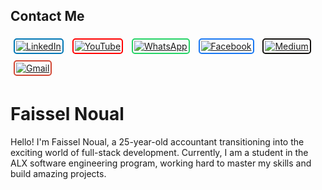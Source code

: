 ## Contact Me

<p align="left">
  <a href="https://www.linkedin.com/in/faissel-noual-8b81ab20b/" target="_blank" rel="noreferrer" style="display: inline-block; margin: 5px; border: 2px solid #0077B5; border-radius: 5px; padding: 2px;">
    <img src="https://img.shields.io/badge/LinkedIn-0077B5?style=flat-square&logo=linkedin&logoColor=white" alt="LinkedIn" style="display: block;" />
  </a>
  <a href="https://www.youtube.com/channel/faisselnoual" target="_blank" rel="noreferrer" style="display: inline-block; margin: 5px; border: 2px solid #FF0000; border-radius: 5px; padding: 2px;">
    <img src="https://img.shields.io/badge/YouTube-FF0000?style=flat-square&logo=youtube&logoColor=white" alt="YouTube" style="display: block;" />
  </a>
  <a href="https://wa.me/+212777840918" target="_blank" rel="noreferrer" style="display: inline-block; margin: 5px; border: 2px solid #25D366; border-radius: 5px; padding: 2px;">
    <img src="https://img.shields.io/badge/WhatsApp-25D366?style=flat-square&logo=whatsapp&logoColor=white" alt="WhatsApp" style="display: block;" />
  </a>
  <a href="https://www.facebook.com/faisselnoual" target="_blank" rel="noreferrer" style="display: inline-block; margin: 5px; border: 2px solid #1877F2; border-radius: 5px; padding: 2px;">
    <img src="https://img.shields.io/badge/Facebook-1877F2?style=flat-square&logo=facebook&logoColor=white" alt="Facebook" style="display: block;" />
  </a>
  <a href="https://medium.com/@noualfaissel" target="_blank" rel="noreferrer" style="display: inline-block; margin: 5px; border: 2px solid #12100E; border-radius: 5px; padding: 2px;">
    <img src="https://img.shields.io/badge/Medium-12100E?style=flat-square&logo=medium&logoColor=white" alt="Medium" style="display: block;" />
  </a>
  <a href="mailto:Noualfaissel@gmail.com" target="_blank" rel="noreferrer" style="display: inline-block; margin: 5px; border: 2px solid #D14836; border-radius: 5px; padding: 2px;">
    <img src="https://img.shields.io/badge/Gmail-D14836?style=flat-square&logo=gmail&logoColor=white" alt="Gmail" style="display: block;" />
  </a>
</p>


# Faissel Noual

Hello! I'm Faissel Noual,
a 25-year-old accountant transitioning into the exciting world of full-stack development. Currently,
I am a student in the ALX software engineering program, working hard to master my skills and build amazing projects.




